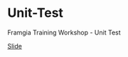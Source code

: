 # Unit-Test
Framgia Training Workshop - Unit Test

[Slide](https://docs.google.com/presentation/d/1EpktWSg2j4TZNdFA_i8RzCbsr4v_MNoWE3-3UlIzocc/edit?usp=sharing)
